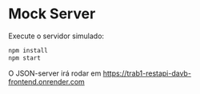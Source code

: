 # Mock Server

Execute o servidor simulado:

```bash
npm install
npm start
```

O JSON-server irá rodar em https://trab1-restapi-davb-frontend.onrender.com